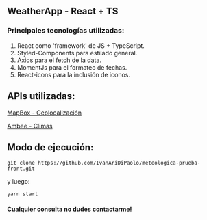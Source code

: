 ## WeatherApp - React + TS

### Principales tecnologías utilizadas:
1. React como 'framework' de JS + TypeScript.
2. Styled-Components para estilado general.
3. Axios para el fetch de la data.
4. MomentJs para el formateo de fechas.
5. React-icons para la inclusión de iconos.

## APIs utilizadas:

[MapBox - Geolocalización](https://www.mapbox.com/)

[Ambee - Climas](https://www.getambee.com/)

## Modo de ejecución:
```
git clone https://github.com/IvanAriDiPaolo/meteologica-prueba-front.git
```
y luego:
```
yarn start
```

#### Cualquier consulta no dudes contactarme!

